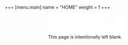 +++
[menu.main]
	name = "HOME"
	weight = 1
+++

<div id="main">
  <div style="text-align: center;">
    <img id='secretshark' class='thumb' src='/site/secretshark_1.png' title='secret_shark_shh' width='242px' height='61px'></img><br>
    <p style="margin-top: 0px; display: inline-block;">This page is intentionally left blank.</p>
  </div>
</div>
